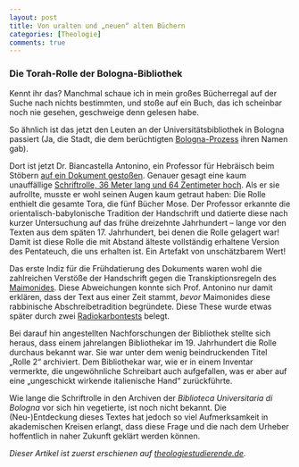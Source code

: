 ```yaml
---
layout: post
title: Von uralten und „neuen“ alten Büchern
categories: [Theologie]
comments: true
---
```

### Die Torah-Rolle der Bologna-Bibliothek

Kennt ihr das? Manchmal schaue ich in mein großes Bücherregal auf der Suche nach nichts bestimmten, und stoße auf ein Buch, das ich scheinbar noch nie gesehen, geschweige denn gelesen habe.
<!--more-->
So ähnlich ist das jetzt den Leuten an der  Universitätsbibliothek in Bologna passiert (Ja, die Stadt, die dem berüchtigten [Bologna-Prozess](http://de.wikipedia.org/wiki/Bologna-Prozess) ihren Namen gab).

Dort ist jetzt Dr. Biancastella Antonino, ein Professor für Hebräisch beim Stöbern [auf ein Dokument gestoßen](http://zwingliusredivivus.wordpress.com/2013/05/28/more-on-the-oldest-torah-scroll-from-bologna/). Genauer gesagt eine kaum unauffällige [Schriftrolle, 36 Meter lang und 64 Zentimeter hoch](http://zwingliusredivivus.wordpress.com/2013/05/29/more-photos-of-the-oldest-torah-scroll/). Als er sie aufrollte, musste er wohl seinen Augen kaum getraut haben: Die Rolle enthielt die gesamte Tora, die fünf Bücher Mose. Der Professor erkannte die orientalisch-babylonische Tradition der Handschrift und datierte diese nach kurzer Untersuchung auf das frühe dreizehnte Jahrhundert – lange vor den Texten aus dem späten 17. Jahrhundert, bei denen die Rolle gelagert war!
Damit ist diese Rolle die mit Abstand älteste vollständig erhaltene Version des Pentateuch, die uns erhalten ist. Ein Artefakt von unschätzbarem Wert!

Das erste Indiz für die Frühdatierung des Dokuments  waren wohl die zahlreichen Verstöße der Handschrift gegen die Transkiptionsregeln des [Maimonides](https://de.wikipedia.org/wiki/Maimonides#Mischne_Tora). Diese Abweichungen konnte sich Prof. Antonino nur damit erklären, dass der Text aus einer Zeit stammt, *bevor* Maimonides diese rabbinische Abschreibetradition begründete. Diese These wurde etwas später durch zwei [Radiokarbontests](http://de.wikipedia.org/wiki/Radiokarbonmethode) belegt.

Bei darauf hin angestellten Nachforschungen der Bibliothek stellte sich heraus, dass einem jahrelangen Bibliothekar im 19. Jahrhundert die Rolle durchaus bekannt war. Sie war unter dem wenig beindruckenden Titel „Rolle 2“ archiviert. Dem Bibliothekar war, wie er in einem Inventar vermerkte, die ungewöhnliche Schreibart auch aufgefallen, was er aber auf eine „ungeschickt wirkende italienische Hand“ zurückführte.

Wie lange die Schriftrolle in den Archiven der *Biblioteca Universitaria di Bologna* vor sich hin vegetierte, ist noch nicht bekannt. Die (Neu-)Entdeckung dieses Textes hat jedoch so viel Aufmerksamkeit in akademischen Kreisen erlangt, dass diese Frage und die nach dem Urheber hoffentlich in naher Zukunft geklärt werden können.

*Dieser Artikel ist zuerst erschienen auf [theologiestudierende.de](http://www.theologiestudierende.de/2013/06/13/von-uralten-und-neuen-alten-buchern/).*